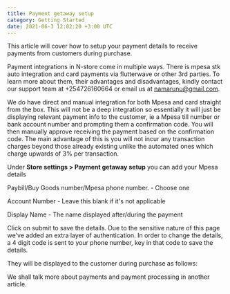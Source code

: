 ```yaml
---
title: Payment getaway setup
category: Getting Started
date: 2021-06-3 12:02:20 +3:00 UTC
---
```


This article will cover how to setup your payment details to receive payments from customers during purchase.

Payment integrations in N-store come in multiple ways. There is mpesa stk auto integration and card payments via flutterwave or other 3rd parties. To learn more about them, their advantages and disadvantages, kindly contact our support team at +254726160664 or email us at namarunu@gmail.com.

We do have direct and manual integration for both Mpesa and card straight from the box. This will not be a deep integration so essentially it will just be displaying relevant payment info to the customer, ie a Mpesa till number or bank account number and prompting them a confirmation code. You will then manually approve receiving the payment based on the confirmation code. The main advantage of this is you will not incur any transaction charges beyond those already existing unlike the automated ones which charge upwards of 3% per transaction.

Under **Store settings > Payment getaway setup** you can add your Mpesa details

Paybill/Buy Goods number/Mpesa phone number. - Choose one

Account Number - Leave this blank if it's not applicable

Display Name - The name displayed after/during the payment

Click on submit to save the details. Due to the sensitive nature of this page we've added an extra layer of authentication. In order to change the details, a 4 digit code is sent to your phone number, key in that code to save the details.

They will be displayed to the customer during purchase as follows:


We shall talk more about payments and payment processing in another article.
